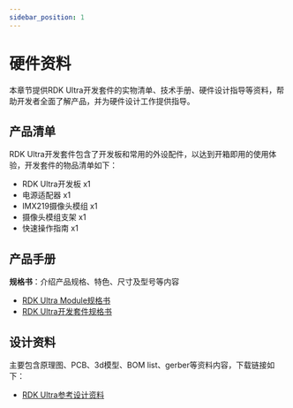 ```yaml
---
sidebar_position: 1
---
```


# 硬件资料

本章节提供RDK Ultra开发套件的实物清单、技术手册、硬件设计指导等资料，帮助开发者全面了解产品，并为硬件设计工作提供指导。

## 产品清单

RDK Ultra开发套件包含了开发板和常用的外设配件，以达到开箱即用的使用体验，开发套件的物品清单如下：
- RDK Ultra开发板 x1
- 电源适配器 x1
- IMX219摄像头模组 x1
- 摄像头模组支架 x1
- 快速操作指南 x1

## 产品手册

**规格书**：介绍产品规格、特色、尺寸及型号等内容

- [RDK Ultra Module规格书](http://archive.sunrisepi.tech/downloads/hardware/rdk_ultra/RDK_Ultra_Module_Product_Brief.pdf)
- [RDK Ultra开发套件规格书](http://archive.sunrisepi.tech/downloads/hardware/rdk_ultra/RDK_Ultra_Product_Brief.pdf)

## 设计资料

主要包含原理图、PCB、3d模型、BOM list、gerber等资料内容，下载链接如下：

- [RDK Ultra参考设计资料](http://archive.sunrisepi.tech/downloads/hardware/rdk_ultra/reference_design)